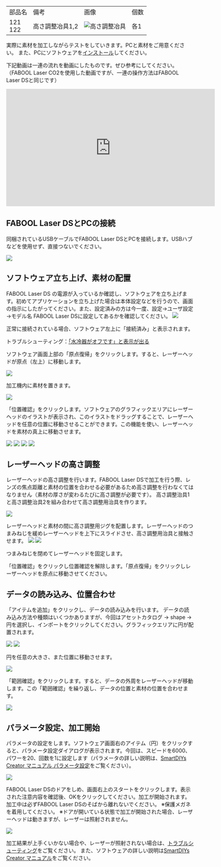 <table class="packing-list">
    <tbody>
        <tr>
            <td>部品名</td>
            <td>備考</td>
            <td class="packing-img">画像</td>
            <td>個数</td>
        </tr>
        <tr>
            <td>
                121<br>
                122
            </td>
            <td>高さ調整冶具1,2</td>
            <td><img src="./images/packing/121-122.jpg" alt="高さ調整冶具"/>
                </a></td>
            <td>各1</td>
        </tr>
    </tbody>
</table>

実際に素材を加工しながらテストをしていきます。PCと素材をご用意ください。
また、PCにソフトウェアを[インストール](/manual/smartdiys-creator-install/)してください。

下記動画は一連の流れを動画にしたものです。ぜひ参考にしてください。（FABOOL Laser CO2を使用した動画ですが、一連の操作方法はFABOOL Laser DSと同じです）

<div class="iframe-content">
<iframe width="560" height="315" src="https://www.youtube.com/embed/LVbuw3I5Msw" frameborder="0" allow="accelerometer; autoplay; encrypted-media; gyroscope; picture-in-picture" allowfullscreen></iframe>
</div>

## FABOOL Laser DSとPCの接続
同梱されているUSBケーブルでFABOOL Laser DSとPCを接続します。USBハブなどを使用せず、直接つないでください。

<img src="./images/34-5/001.jpg">

## ソフトウェア立ち上げ、素材の配置
FABOOL Laser DS の電源が入っているか確認し、ソフトウェアを立ち上げます。初めてアプリケーションを立ち上げた場合は本体設定などを行うので、画面の指示にしたがってください。また、設定済みの方は今一度、設定→ユーザ設定→モデル名 FABOOL Laser DSに設定してあるかを確認してください。
<img src="./images/34-5/008.jpg">

正常に接続されている場合、ソフトウェア左上に「接続済み」と表示されます。

トラブルシューティング：[「水冷器がオフです」と表示が出る](https://support.smartdiys.com/hc/ja/articles/360004532851)

ソフトウェア画面上部の「原点復帰」をクリックします。すると、レーザーヘッドが原点（左上）に移動します。

<img src="./images/34-5/009.jpg">

加工機内に素材を置きます。

<img src="./images/34-5/002.jpg">

「位置確認」をクリックします。ソフトウェアのグラフィックエリアにレーザーヘッドのイラストが表示され、このイラストをドラッグすることで、レーザーヘッドを任意の位置に移動させることができます。この機能を使い、レーザーヘッドを素材の真上に移動させます。

<img src="./images/34-5/010.jpg">

<img src="./images/34-5/011.jpg">

<img src="./images/34-5/012.jpg">

<img src="./images/34-5/003.jpg">

## レーザーヘッドの高さ調整
レーザーヘッドの高さ調整を行います。FABOOL Laser DSで加工を行う際、レンズの焦点距離と素材の位置を合わせる必要があるため高さ調整を行わなくてはなりません（素材の厚さが変わるたびに高さ調整が必要です）。
高さ調整治具1と高さ調整治具2を組み合わせて高さ調整用治具を作ります。

<img src="./images/34-5/004.jpg">

レーザーヘッドと素材の間に高さ調整用ジグを配置します。レーザーヘッドのつまみねじを緩めレーザーヘッドを上下にスライドさせ、高さ調整用治具と接触させます。
<img src="./images/34-5/005.jpg">
<img src="./images/34-5/007.jpg">

つまみねじを閉めてレーザーヘッドを固定します。

「位置確認」をクリックし位置確認を解除します。「原点復帰」をクリックしレーザーヘッドを原点に移動させてください。

## データの読み込み、位置合わせ
「アイテムを追加」をクリックし、データの読み込みを行います。
データの読み込み方法や種類はいくつかありますが、今回はアセットカタログ → shape → 円を選択し、インポートをクリックしてください。グラフィックエリアに円が配置されます。

<img src="./images/34-5/013.jpg">

<img src="./images/34-5/014.jpg">

円を任意の大きさ、また位置に移動させます。

<img src="./images/34-5/015.jpg">

「範囲確認」をクリックします。すると、データの外周をレーザーヘッドが移動します。この「範囲確認」を繰り返し、データの位置と素材の位置を合わせます。

<img src="./images/34-5/006.jpg">


## パラメータ設定、加工開始
パラメータの設定をします。ソフトウェア画面右のアイテム（円）をクリックすると、パラメータ設定ダイアログが表示されます。今回は、スピードを6000、パワーを20、回数を1に設定します（パラメータの詳しい説明は、[SmartDIYs Creator マニュアル パラメータ設定](https://www.smartdiys.com/manual/smartdiys-creator-parameter/)をご覧ください）。

<img src="./images/34-5/016.jpg">

FABOOL Laser DSのドアをしめ、画面右上のスタートをクリックします。表示された注意内容を確認後、OKをクリックしてください。加工が開始されます。加工中は必ずFABOOL Laser DSのそばから離れないでください。
※保護メガネを着用してください。
※ドアが開いている状態で加工が開始された場合、レーザーヘッドは動きますが、レーザーは照射されません。

<img src="./images/34-5/017.jpg">

加工結果が上手くいかない場合や、レーザーが照射されない場合は、[トラブルシューティング](https://support.smartdiys.com/hc/ja/sections/360000529552)をご覧ください。
また、ソフトウェアの詳しい説明は[SmartDIYs Creator マニュアル](https://www.smartdiys.com/manual/smartdiys-creator-about/)をご覧ください。
